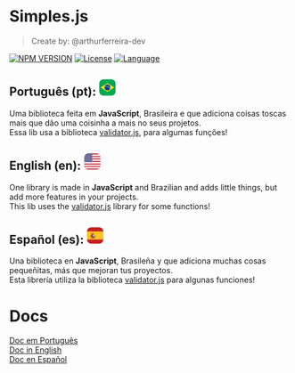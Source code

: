 # Simples.js
> Create by: @arthurferreira-dev

[![NPM VERSION](https://img.shields.io/badge/npm-1.0.0-ff0000)](npmjs.com/)
[![License](https://img.shields.io/badge/License-AGPL_3.0-purple)](LICENSE)
[![Language](https://img.shields.io/badge/language-JS-yellow)](docs/javascript.md)

## Português (pt): <a href="https://www.flaticon.com/free-icon/square_16150285?term=brasil&page=1&position=4&origin=search&related_id=16150285"><img src="icons/brasil.png" height="30px"></a>

Uma biblioteca feita em **JavaScript**, Brasileira e que adiciona coisas toscas mais que dão uma coisinha a mais no seus projetos. <br>
Essa lib usa a biblioteca [validator.js](https://github.com/validatorjs/validator.js), para algumas funções!

## English (en): <a href="https://www.flaticon.com/free-icon/square_16150270?related_id=16150270"><img src="icons/usa.png" height="30px"></a>

One library is made in **JavaScript** and Brazilian and adds little things, but add more features in your projects. <br>
This lib uses the [validator.js](https://github.com/validatorjs/validator.js) library for some functions!

## Español (es): <a href="https://www.flaticon.com/free-icon/square_16149586?term=spain&page=1&position=19&origin=search&related_id=16149586"><img src="icons/espana.png" height="30px"></a>

Una biblioteca en **JavaScript**, Brasileña y que adiciona muchas cosas pequeñitas, más que mejoran tus proyectos. <br>
Esta librería utiliza la biblioteca [validator.js](https://github.com/validatorjs/validator.js) para algunas funciones!

# Docs

[Doc em Português](docs/doc-pt.md) <br>
[Doc in English](docs/doc-en.md) <br>
[Doc en Español](docs/doc-es.md)